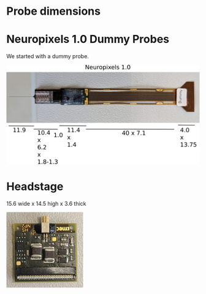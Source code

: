 # Probe dimensions


# Neuropixels 1.0 Dummy Probes

We started with a dummy probe.


<img src="neuropixels1_0.png" alt="np dimensions in mm" width="600"/>


# Headstage

15.6 wide x 14.5 high x 3.6 thick

<img src="neuropixels_headstage1_0.jpg" alt="np dimensions in mm" width="200"/>
